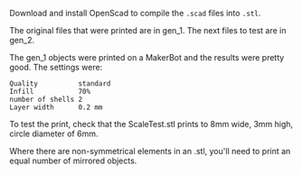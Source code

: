 Download and install OpenScad to compile the `.scad` files into `.stl`.

The original files that were printed are in gen_1.
The next files to test are in gen_2.

The gen_1 objects were printed on a MakerBot and the results were pretty good.
The settings were:

    Quality          standard
    Infill           70%
    number of shells 2
    Layer width      0.2 mm

To test the print, check that the ScaleTest.stl prints to 8mm wide, 3mm high, circle diameter of
6mm.

Where there are non-symmetrical elements in an .stl, you'll need to print an equal number of
mirrored objects.
